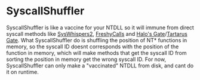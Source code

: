 # SyscallShuffler
SyscallShuffler is like a vaccine for your NTDLL so it will immune from direct syscall methods like [SysWhispers2](https://github.com/jthuraisamy/SysWhispers2), [FreshyCalls](https://github.com/crummie5/FreshyCalls) and [Halo's Gate](https://blog.sektor7.net/#!res/2021/halosgate.md)/[Tartarus Gate](https://github.com/trickster0/TartarusGate/). What SyscallShuffler do is shuffling the position of NT* functions in memory, so the syscall ID doesnt corresponds with the position of the function in memory, which will make methods that get the syscall ID from sorting the position in memory get the wrong syscall ID. For now, SyscallShuffler can only make a "vaccinated" NTDLL from disk, and cant do it on runtime.
